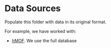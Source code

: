 # Data Sources

Populate this folder with data in its original format.

For example, we have worked with: 

- [hMOF](https://mof.tech.northwestern.edu/databases). We use the full database
